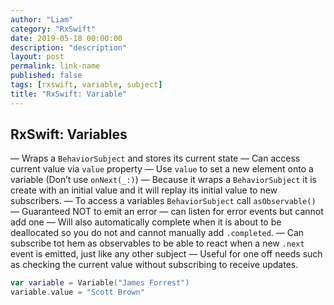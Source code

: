 ```yaml
---
author: "Liam"
category: "RxSwift"
date: 2019-05-18 00:00:00
description: "description"
layout: post
permalink: link-name
published: false
tags: [rxswift, variable, subject]
title: "RxSwift: Variable"
---
```


## RxSwift: Variables

— Wraps a `BehaviorSubject` and stores its current state
— Can access current value via `value` property
— Use `value` to set a new element onto a variable (Don’t use `onNext(_:)`)
— Because it wraps a `BehaviorSubject` it is create with an initial value and it will replay its initial value to new subscribers.
— To access a variables `BehaviorSubject` call `asObservable()`
— Guaranteed NOT to emit an error
  — can listen for error events but cannot add one
— Will also automatically complete when it is about to be deallocated so you do not and cannot manually add `.completed`.
— Can subscribe tot hem as observables to be able to react when a new `.next` event is emitted, just like any other subject
— Useful for one off needs such as checking the current value without subscribing to receive updates.

```swift
var variable = Variable("James Forrest")
variable.value = "Scott Brown"
```
